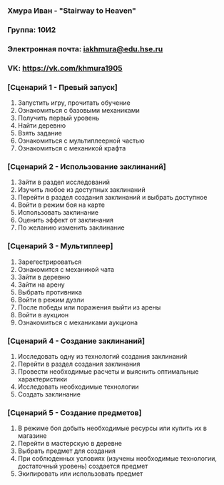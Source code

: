 ### Хмура Иван - "Stairway to Heaven"
### Группа: 10И2
### Электронная почта: iakhmura@edu.hse.ru
### VK: https://vk.com/khmura1905

### [Сценарий 1 - Превый запуск]
1) Запустить игру, прочитать обучение
2) Ознакомиться с базовыми механиками
3) Получить первый уровень
4) Найти деревню
5) Взять задание
6) Ознакомиться с мультиплеерной частью
7) Ознакомиться с механикой крафта

### [Сценарий 2 - Использование заклинаний]
1) Зайти в раздел исследований
2) Изучить любое из доступных заклинаний
3) Перейти в раздел создания заклинаний и выбрать доступное
4) Войти в режим боя на карте
5) Использовать заклинание
6) Оценить эффект от заклинания
7) По желанию изменить заклинание

### [Сценарий 3 - Мультиплеер]
1) Зарегестрироваться
2) Ознакомится с механикой чата
3) Зайти в деревню
4) Зайти на арену
5) Выбрать противника
6) Войти в режим дуэли
7) После победы или поражения выйти из арены
8) Войти в аукцион
9) Ознакомиться с механиками аукциона

### [Сценарий 4 - Создание заклинаний]
1) Исследовать одну из технологий создания заклинаний
2) Перейти в раздел создания заклинания
3) Провести необходимые расчеты и выяснить оптимальные характеристики
4) Исследовать необходимые технологии
5) Создать заклинание

### [Сценарий 5 - Создание предметов]
1) В режиме боя добыть необходимые ресурсы или купить их в магазине
2) Перейти в мастерскую в деревне
3) Выбрать предмет для создания
4) При соблюденных условиях (изучены необходимые технологии, достаточный уровень) создается предмет
5) Экипировать или использовать предмет
